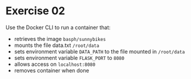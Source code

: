 # Exercise 02

Use the Docker CLI to run a container that:
- retrieves the image `basph/sunnybikes`
- mounts the file data.txt `/root/data`
- sets environment variable `DATA_PATH` to the file mounted in `/root/data`
- sets environment variable `FLASK_PORT` to `8080`
- allows access on `localhost:8080`
- removes container when done